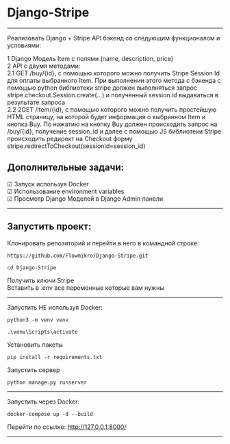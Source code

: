 # Django-Stripe
___
Реализовать Django + Stripe API бэкенд со следующим функционалом и условиями:

1 Django Модель Item с полями (name, description, price)  
2 API с двумя методами:  
2.1 GET /buy/{id}, c помощью которого можно получить Stripe Session Id для оплаты выбранного Item. При выполнении этого метода c бэкенда с помощью python библиотеки stripe должен выполняться запрос stripe.checkout.Session.create(...) и полученный session.id выдаваться в результате запроса  
2.2 2GET /item/{id}, c помощью которого можно получить простейшую HTML страницу, на которой будет информация о выбранном Item и кнопка Buy. По нажатию на кнопку Buy должен происходить запрос на /buy/{id}, получение session_id и далее с помощью JS библиотеки Stripe происходить редирект на Checkout форму stripe.redirectToCheckout(sessionId=session_id)

## Дополнительные задачи:
☑ Запуск используя Docker  
☑ Использование environment variables  
☑ Просмотр Django Моделей в Django Admin панели
___
## Запустить проект:
Клонировать репозиторий и перейти в него в командной строке:  
```
https://github.com/Flowmikro/Django-Stripe.git
```  
```
cd Django-Stripe
```  
Получить ключи Stripe  
Вставить в .env все переменные которые вам нужны  
____
Запустить НЕ используя Docker:
```angular2html
python3 -m venv venv 
```
```angular2html
.\venv\Scripts\activate
```
Установить пакеты
```angular2html
pip install -r requirements.txt
```
Запустить сервер
```angular2html
python manage.py runserver
```
___
Запустить через Docker:
```
docker-compose up -d --build
```  
Перейти по ссылке: http://127.0.0.1:8000/
___